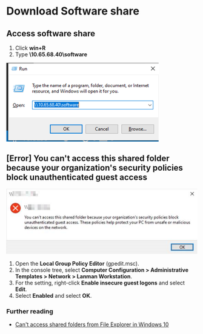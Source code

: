 # Download Software share

## Access software share

1. Click **win+R**
2. Type **\\10.65.68.40\software**

![software share](img/software-share.png)

## [Error] You can't access this shared folder because your organization's security policies block unauthenticated guest access

![error](img/cannot-access-this-shared-folder-error.png)

1. Open the **Local Group Policy Editor** (gpedit.msc).
2. In the console tree, select **Computer Configuration > Administrative Templates > Network > Lanman Workstation**.
3. For the setting, right-click **Enable insecure guest logons** and select **Edit**.
4. Select **Enabled** and select **OK**.

### Further reading

- [Can't access shared folders from File Explorer in Windows 10](https://docs.microsoft.com/en-us/troubleshoot/windows-client/networking/cannot-access-shared-folder-file-explorer)
